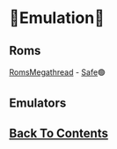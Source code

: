 # 💾Emulation💾

## Roms
[RomsMegathread](https://r-roms.gitlab.io/megathread/) - [Safe](https://www.urlvoid.com/scan/r-roms.gitlab.io/)🟢

## Emulators

## [Back To Contents](https://github.com/FreeCheatSheet/FreeCheatSheetGuide/blob/main/README.md#contents)
